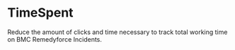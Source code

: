 # TimeSpent
Reduce the amount of clicks and time necessary to track total working time on BMC Remedyforce Incidents. 
